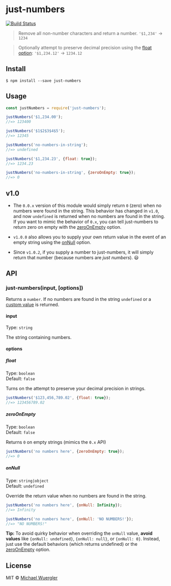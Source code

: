 # just-numbers 

[![Build Status](https://travis-ci.org/radiovisual/just-numbers.svg?branch=master)](https://travis-ci.org/radiovisual/just-numbers)

> Remove all non-number characters and return a number. `'$1,234'` → `1234`  

> Optionally attempt to preserve decimal precision using the [float option](https://github.com/radiovisual/just-numbers#float): `'$1,234.12'` → `1234.12`


## Install

```
$ npm install --save just-numbers
```


## Usage

```js
const justNumbers = require('just-numbers');

justNumbers('$1,234.00');
//=> 123400

justNumbers('$1$2$3$4$5');
//=> 12345

justNumbers('no-numbers-in-string');
//=> undefined

justNumbers('$1,234.23', {float: true});
//=> 1234.23

justNumbers('no-numbers-in-string', {zeroOnEmpty: true});
//=> 0
```

## v1.0

- The `0.0.x` version of this module would simply return `0` (zero) when no numbers were found in the string.
 This behavior has changed in `v1.0`, and now `undefined` is returned when no numbers are found in the string.
 If you want to mimic the behavior of `0.x`, you can tell just-numbers to return zero on empty with the [zeroOnEmpty](https://github.com/radiovisual/just-numbers#zeroonempty) option.

- `v1.0.0` also allows you to supply your own return value in the event of an empty string using the [onNull](https://github.com/radiovisual/just-numbers#onnull) option.

- Since `v1.0.2`, if you supply a number to just-numbers, it will simply return that number (because numbers are *just numbers*). :smiley: 

## API

### just-numbers(input, [options])

Returns a `number`. If no numbers are found in the string `undefined` or a [custom value](https://github.com/radiovisual/just-numbers#onnull) is returned.

#### input

Type: `string`

The string containing numbers.

#### options

##### float

Type: `boolean`    
Default: `false`

Turns on the attempt to preserve your decimal precision in strings.

```js
justNumbers('$123,456,789.02', {float: true});
//=> 123456789.02
```

##### zeroOnEmpty

Type: `boolean`    
Default: `false`

Returns `0` on empty strings (mimics the `0.x` API)

```js
justNumbers('no numbers here', {zeroOnEmpty: true});
//=> 0
```

##### onNull

Type: `string|object`    
Default: `undefined`

Override the return value when no numbers are found in the string.

```js
justNumbers('no numbers here', {onNull: Infinity});
//=> Infinity

justNumbers('no numbers here', {onNull: 'NO NUMBERS!'});
//=> "NO NUMBERS!"
```

**Tip:** To avoid quirky behavior when overriding the `onNull` value,
**avoid values** like `{onNull: undefined}`, `{onNull: null}`, or `{onNull: 0}`. Instead, just use the default behaviors
(which returns undefined) or the [zeroOnEmpty](https://github.com/radiovisual/just-numbers#zeroonempty) option.



## License

MIT © [Michael Wuergler](http://numetriclabs.com)
